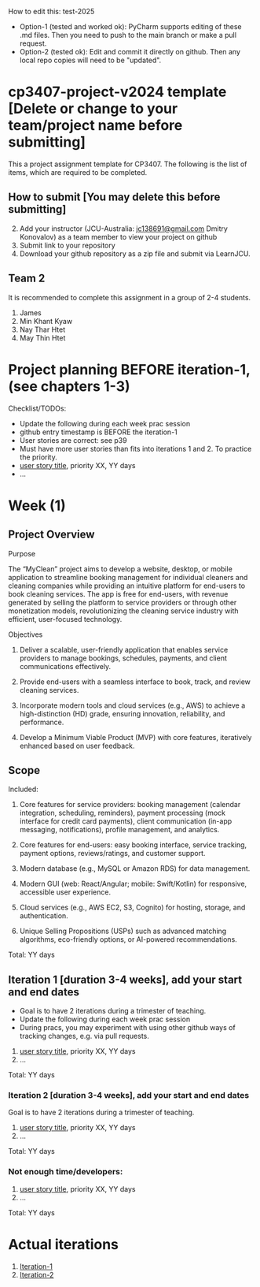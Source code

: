 
How to edit this: test-2025
* Option-1 (tested and worked ok): PyCharm supports editing of these .md files. Then you need to push to the main branch or make a pull request.
* Option-2 (tested ok): Edit and commit it directly on github. Then any local repo copies will need to be "updated".

# cp3407-project-v2024 template [Delete or change to your team/project name before submitting]

This a project assignment template for CP3407. 
The following is the list of items, which are required to be completed.

## How to submit [You may delete this before submitting]

2. Add your instructor (JCU-Australia: jc138691@gmail.com Dmitry Konovalov) as a team member to view your project on github
1. Submit link to your repository
2. Download your github repository as a zip file and submit via LearnJCU.

## Team 2

It is recommended to complete this assignment in a group of 2-4 students. 
1. James 
2. Min Khant Kyaw
3. Nay Thar Htet
4. May Thin Htet

# Project planning BEFORE iteration-1, (see chapters 1-3)
Checklist/TODOs: 
* Update the following during each week prac session
* github entry timestamp is BEFORE the iteration-1
* User stories are correct: see p39
* Must have more user stories than fits into iterations 1 and 2. To practice the priority.
* [user story title](./user_stories/user_story_01_title.md), priority XX, YY days 
* ...
# Week (1)
## Project Overview
Purpose

The “MyClean” project aims to develop a website, desktop, or mobile application to streamline booking management for individual cleaners and cleaning companies while providing an intuitive platform for end-users to book cleaning services. The app is free for end-users, with revenue generated by selling the platform to service providers or through other monetization models, revolutionizing the cleaning service industry with efficient, user-focused technology.

Objectives

1. Deliver a scalable, user-friendly application that enables service providers to manage bookings, schedules, payments, and client communications effectively.

2. Provide end-users with a seamless interface to book, track, and review cleaning services.

3. Incorporate modern tools and cloud services (e.g., AWS) to achieve a high-distinction (HD) grade, ensuring innovation, reliability, and performance.

4. Develop a Minimum Viable Product (MVP) with core features, iteratively enhanced based on user feedback.

## Scope

Included:

1. Core features for service providers: booking management (calendar integration, scheduling, reminders), payment processing (mock interface for credit card payments), client communication (in-app messaging, notifications), profile management, and analytics.

2. Core features for end-users: easy booking interface, service tracking, payment options, reviews/ratings, and customer support.

3. Modern database (e.g., MySQL or Amazon RDS) for data management.

4. Modern GUI (web: React/Angular; mobile: Swift/Kotlin) for responsive, accessible user experience.

5. Cloud services (e.g., AWS EC2, S3, Cognito) for hosting, storage, and authentication.

6. Unique Selling Propositions (USPs) such as advanced matching algorithms, eco-friendly options, or AI-powered recommendations.

Total: YY days


## Iteration 1 [duration 3-4 weeks], add your start and end dates 

* Goal is to have 2 iterations during a trimester of teaching.
* Update the following during each week prac session
* During pracs, you may experiment with using other github ways of tracking changes, e.g. via pull requests.

1. [user story title](./user_stories/user_story_01_title.md), priority XX, YY days 
2. ...

Total: YY days


### Iteration 2 [duration 3-4 weeks], add your start and end dates
Goal is to have 2 iterations during a trimester of teaching.
1. [user story title](./user_stories/user_story_01_title.md), priority XX, YY days 
2. ...

Total: YY days

### Not enough time/developers: 
1. [user story title](./user_stories/user_story_01_title.md), priority XX, YY days 
2. ...

Total: YY days

# Actual iterations
1. [Iteration-1](./iteration_1.md)
2. [Iteration-2](./iteration_2.md)


